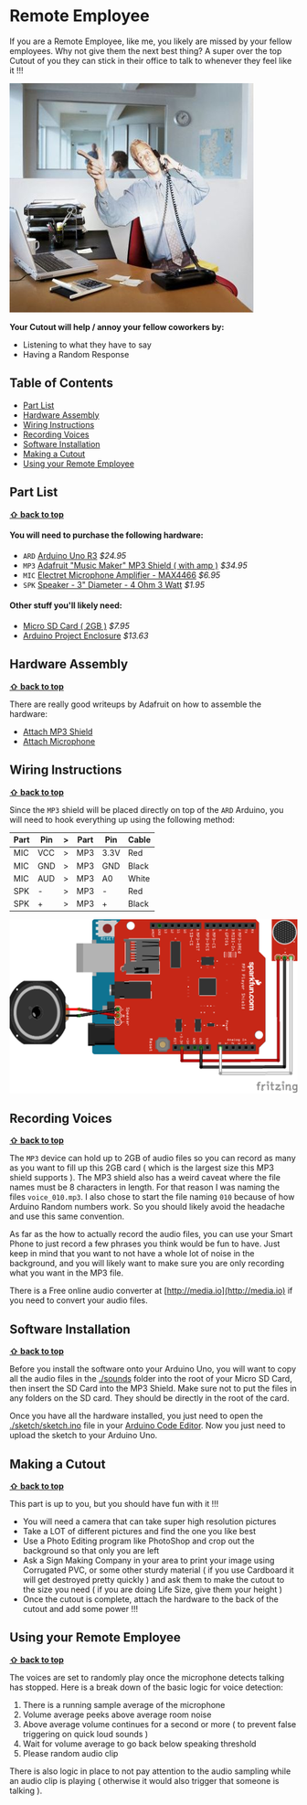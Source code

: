 Remote Employee
===

If you are a Remote Employee, like me, you likely are missed by your fellow employees.  Why not give them the next best thing? A super over the top Cutout of you they can stick in their office to talk to whenever they feel like it !!!

![cutout_preview](images/cutout_preview.jpg "cutout_preview")

__Your Cutout will help / annoy your fellow coworkers by:__

* Listening to what they have to say
* Having a Random Response


Table of Contents
---

* [Part List](#part-list)
* [Hardware Assembly](#hardware-assembly)
* [Wiring Instructions](#wiring-instructions)
* [Recording Voices](#recording-voices)
* [Software Installation](#software-installation)
* [Making a Cutout](#making-a-cutout)
* [Using your Remote Employee](#using-your-remote-employee)


Part List
---

**[⇧ back to top](#table-of-contents)**

#### You will need to purchase the following hardware:

* `ARD` [Arduino Uno R3](https://www.adafruit.com/products/50?utm_medium=referral&utm_source=manifestinteractive) _$24.95_
* `MP3` [Adafruit "Music Maker" MP3 Shield ( with amp )](https://www.adafruit.com/products/1788?utm_medium=referral&utm_source=manifestinteractive) _$34.95_
* `MIC` [Electret Microphone Amplifier - MAX4466](https://www.adafruit.com/products/1063?utm_medium=referral&utm_source=manifestinteractive) _$6.95_
* `SPK` [Speaker - 3" Diameter - 4 Ohm 3 Watt](https://www.adafruit.com/products/1314?utm_medium=referral&utm_source=manifestinteractive) _$1.95_

#### Other stuff you'll likely need:

* [Micro SD Card ( 2GB )](http://www.amazon.com/Sandisk-2GB-Micro-Sd-Card/dp/B000N3LL02) _$7.95_
* [Arduino Project Enclosure](https://www.amazon.com/Arduino-06RBARD16-Box/dp/B003ZKJNVY) _$13.63_


Hardware Assembly
---

**[⇧ back to top](#table-of-contents)**

There are really good writeups by Adafruit on how to assemble the hardware:

* [Attach MP3 Shield](https://learn.adafruit.com/adafruit-music-maker-shield-vs1053-mp3-wav-wave-ogg-vorbis-player?view=all)
* [Attach Microphone](https://learn.adafruit.com/3d-printed-led-microphone-flag?view=all)


Wiring Instructions
---

**[⇧ back to top](#table-of-contents)**

Since the `MP3` shield will be placed directly on top of the `ARD` Arduino, you will need to hook everything up using the following method:

| Part | Pin    | > | Part | Pin  | Cable  |
|------|--------|---|------|------|--------|
| MIC  | VCC    | > | MP3  | 3.3V | Red    |
| MIC  | GND    | > | MP3  | GND  | Black  |
| MIC  | AUD    | > | MP3  | A0   | White  |
| SPK  | -      | > | MP3  | -    | Red    |
| SPK  | +      | > | MP3  | +    | Black  |

![wiring](fritzing/sketch.png "wiring")


Recording Voices
---

**[⇧ back to top](#table-of-contents)**

The `MP3` device can hold up to 2GB of audio files so you can record as many as you want to fill up this 2GB card ( which is the largest size this MP3 shield supports ).  The MP3 shield also has a weird caveat where the file names must be 8 characters in length. For that reason I was naming the files `voice_010.mp3`.  I also chose to start the file naming `010` because of how Arduino Random numbers work.  So you should likely avoid the headache and use this same convention.

As far as the how to actually record the audio files, you can use your Smart Phone to just record a few phrases you think would be fun to have.  Just keep in mind that you want to not have a whole lot of noise in the background, and you will likely want to make sure you are only recording what you want in the MP3 file.

There is a Free online audio converter at [http://media.io](http://media.io) if you need to convert your audio files.


Software Installation
---

**[⇧ back to top](#table-of-contents)**

Before you install the software onto your Arduino Uno, you will want to copy all the audio files in the [./sounds](sounds) folder into the root of your Micro SD Card, then insert the SD Card into the MP3 Shield.  Make sure not to put the files in any folders on the SD card.  They should be directly in the root of the card.

Once you have all the hardware installed, you just need to open the [./sketch/sketch.ino](sketch/sketch.ino) file in your [Arduino Code Editor](https://www.arduino.cc/en/Main/Software).  Now you just need to upload the sketch to your Arduino Uno.


Making a Cutout
---

**[⇧ back to top](#table-of-contents)**

This part is up to you, but you should have fun with it !!!

* You will need a camera that can take super high resolution pictures
* Take a LOT of different pictures and find the one you like best
* Use a Photo Editing program like PhotoShop and crop out the background so that only you are left
* Ask a Sign Making Company in your area to print your image using Corrugated PVC, or some other sturdy material ( if you use Cardboard it will get destroyed pretty quickly ) and ask them to make the cutout to the size you need ( if you are doing Life Size, give them your height )
* Once the cutout is complete, attach the hardware to the back of the cutout and add some power !!!


Using your Remote Employee
---

**[⇧ back to top](#table-of-contents)**

The voices are set to randomly play once the microphone detects talking has stopped.  Here is a break down of the basic logic for voice detection:

1. There is a running sample average of the microphone
2. Volume average peeks above average room noise
3. Above average volume continues for a second or more ( to prevent false triggering on quick loud sounds )
4. Wait for volume average to go back below speaking threshold
5. Please random audio clip

There is also logic in place to not pay attention to the audio sampling while an audio clip is playing ( otherwise it would also trigger that someone is talking ).